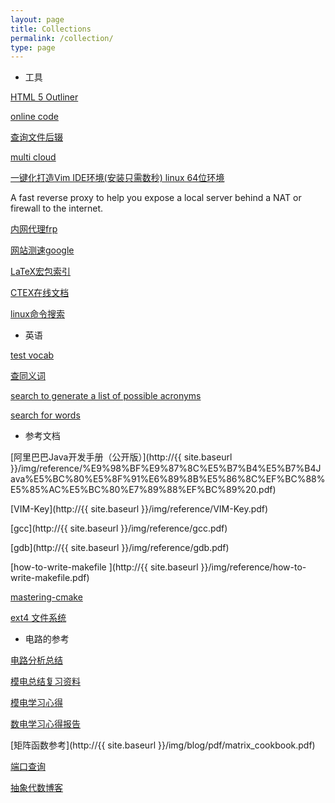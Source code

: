 ```yaml
---
layout: page
title: Collections
permalink: /collection/
type: page
---
```



- 工具

[HTML 5 Outliner](https://gsnedders.html5.org/outliner/)

[online code](http://ideone.com/)

[查询文件后辍](https://fileinfo.com/)

[multi cloud](https://www.multcloud.com/home#add_drive)

[一键化打造Vim IDE环境(安装只需数秒) linux 64位环境](https://github.com/BillWang139967/Vim)

A fast reverse proxy to help you expose a local server behind a NAT or firewall to the internet.

[内网代理frp](https://github.com/fatedier/frp)

[网站测速google](https://developers.google.com/speed/pagespeed/insights/)

[LaTeX宏包索引](https://blog.csdn.net/code4101/article/details/78801646)

[CTEX在线文档](http://www.ctex.org/documents/packages/layout/fancyhdr.htm)

[linux命令搜索](http://jaywcjlove.gitee.io/linux-command/)

- 英语

[test vocab](http://testyourvocab.com/)

[查同义词](http://linggle.com/)

[search to generate a list of possible acronyms](http://acronymify.com/)

[search for words](http://www.netspeak.org)

- 参考文档

[阿里巴巴Java开发手册（公开版）](http://{{ site.baseurl }}/img/reference/%E9%98%BF%E9%87%8C%E5%B7%B4%E5%B7%B4Java%E5%BC%80%E5%8F%91%E6%89%8B%E5%86%8C%EF%BC%88%E5%85%AC%E5%BC%80%E7%89%88%EF%BC%89%20.pdf)

[VIM-Key](http://{{ site.baseurl }}/img/reference/VIM-Key.pdf)

[gcc](http://{{ site.baseurl }}/img/reference/gcc.pdf)

[gdb](http://{{ site.baseurl }}/img/reference/gdb.pdf)

[how-to-write-makefile ](http://{{ site.baseurl }}/img/reference/how-to-write-makefile.pdf)

[mastering-cmake](https://github.com/Akagi201/learning-cmake/blob/master/docs/mastering-cmake.pdf)

[ext4 文件系统](http://rick_stone.leanote.com/post/ext4%E6%96%87%E4%BB%B6%E7%B3%BB%E7%BB%9F%E7%BB%93%E6%9E%84)

- 电路的参考

[电路分析总结](http://www.doc88.com/p-6951840354442.html)

[模电总结复习资料](https://wenku.baidu.com/view/f8fdd6b8a0116c175f0e4859.html)

[模电学习心得](http://www.21ic.com/jichuzhishi/analog/questions/2013-06-13/183632.html)

[数电学习心得报告](http://www.doc88.com/p-9919429220218.html)

[矩阵函数参考](http://{{ site.baseurl }}/img/blog/pdf/matrix_cookbook.pdf)

[端口查询](http://tool.oschina.net/commons?type=7)

[抽象代数博客](http://www.cnblogs.com/edward-bian/p/4438681.html)